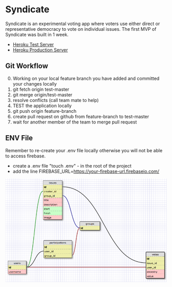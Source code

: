 # Syndicate

Syndicate is an experimental voting app where voters use either direct or representative democracy to vote on individual issues. The first MVP of Syndicate was built in 1 week.

* [Heroku Test Server](http://dbc-syndicate-test.herokuapp.com)
* [Heroku Production Server](http://dbc-syndicate.herokuapp.com)

## Git Workflow

0. Working on your local feature branch you have added and committed your changes locally
1. git fetch origin test-master
2. git merge origin/test-master
3. resolve conflicts (call team mate to help)
4. TEST the application locally
5. git push origin feature-branch
6. create pull request on github from feature-branch to test-master
7. wait for another member of the team to merge pull request


## ENV File

Remember to re-create your .env file locally otherwise you will not be able to access firebase.

* create a .env file "touch .env" - in the root of the project
* add the line FIREBASE_URL=https://your-firebase-url.firebaseio.com/


![Our Schema](schema.png)
